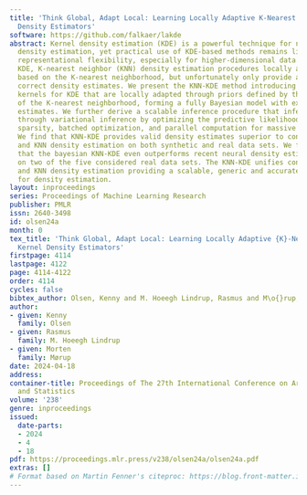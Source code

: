 ```yaml
---
title: 'Think Global, Adapt Local: Learning Locally Adaptive K-Nearest Neighbor Kernel
  Density Estimators'
software: https://github.com/falkaer/lakde
abstract: Kernel density estimation (KDE) is a powerful technique for non-parametric
  density estimation, yet practical use of KDE-based methods remains limited by insufficient
  representational flexibility, especially for higher-dimensional data. Contrary to
  KDE, K-nearest neighbor (KNN) density estimation procedures locally adapt the density
  based on the K-nearest neighborhood, but unfortunately only provide asymptotically
  correct density estimates. We present the KNN-KDE method introducing observation-specific
  kernels for KDE that are locally adapted through priors defined by the covariance
  of the K-nearest neighborhood, forming a fully Bayesian model with exact density
  estimates. We further derive a scalable inference procedure that infers parameters
  through variational inference by optimizing the predictive likelihood exploiting
  sparsity, batched optimization, and parallel computation for massive inference speedups.
  We find that KNN-KDE provides valid density estimates superior to conventional KDE
  and KNN density estimation on both synthetic and real data sets. We further observe
  that the bayesian KNN-KDE even outperforms recent neural density estimation procedures
  on two of the five considered real data sets. The KNN-KDE unifies conventional kernel
  and KNN density estimation providing a scalable, generic and accurate framework
  for density estimation.
layout: inproceedings
series: Proceedings of Machine Learning Research
publisher: PMLR
issn: 2640-3498
id: olsen24a
month: 0
tex_title: 'Think Global, Adapt Local: Learning Locally Adaptive {K}-Nearest Neighbor
  Kernel Density Estimators'
firstpage: 4114
lastpage: 4122
page: 4114-4122
order: 4114
cycles: false
bibtex_author: Olsen, Kenny and M. Hoeegh Lindrup, Rasmus and M\o{}rup, Morten
author:
- given: Kenny
  family: Olsen
- given: Rasmus
  family: M. Hoeegh Lindrup
- given: Morten
  family: Mørup
date: 2024-04-18
address:
container-title: Proceedings of The 27th International Conference on Artificial Intelligence
  and Statistics
volume: '238'
genre: inproceedings
issued:
  date-parts:
  - 2024
  - 4
  - 18
pdf: https://proceedings.mlr.press/v238/olsen24a/olsen24a.pdf
extras: []
# Format based on Martin Fenner's citeproc: https://blog.front-matter.io/posts/citeproc-yaml-for-bibliographies/
---
```

